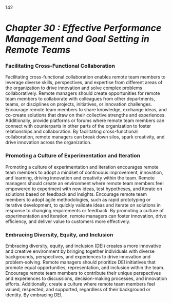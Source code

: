 142


# ***Chapter 30  : Effective Performance Management and Goal Setting in Remote Teams***


### **Facilitating Cross-Functional Collaboration**

Facilitating cross-functional collaboration enables remote team members to leverage diverse skills, perspectives, and expertise from different areas of the organization to drive innovation and solve complex problems collaboratively. Remote managers should create opportunities for remote team members to collaborate with colleagues from other departments, teams, or disciplines on projects, initiatives, or innovation challenges. Encourage remote team members to share knowledge, exchange ideas, and co-create solutions that draw on their collective strengths and experiences. Additionally, provide platforms or forums where remote team members can connect with counterparts in other parts of the organization to foster relationships and collaboration. By facilitating cross-functional collaboration, remote managers can break down silos, spark creativity, and drive innovation across the organization.

### **Promoting a Culture of Experimentation and Iteration**

Promoting a culture of experimentation and iteration encourages remote team members to adopt a mindset of continuous improvement, innovation, and learning, driving innovation and creativity within the team. Remote managers should create an environment where remote team members feel empowered to experiment with new ideas, test hypotheses, and iterate on solutions based on feedback and insights. Encourage remote team members to adopt agile methodologies, such as rapid prototyping or iterative development, to quickly validate ideas and iterate on solutions in response to changing requirements or feedback. By promoting a culture of experimentation and iteration, remote managers can foster innovation, drive efficiency, and deliver value to customers more effectively.

### **Embracing Diversity, Equity, and Inclusion**

Embracing diversity, equity, and inclusion (DEI) creates a more innovative and creative environment by bringing together individuals with diverse backgrounds, perspectives, and experiences to drive innovation and problem-solving. Remote managers should prioritize DEI initiatives that promote equal opportunities, representation, and inclusion within the team. Encourage remote team members to contribute their unique perspectives and experiences to discussions, decision-making processes, and innovation efforts. Additionally, create a culture where remote team members feel valued, respected, and supported, regardless of their background or identity. By embracing DEI, 



